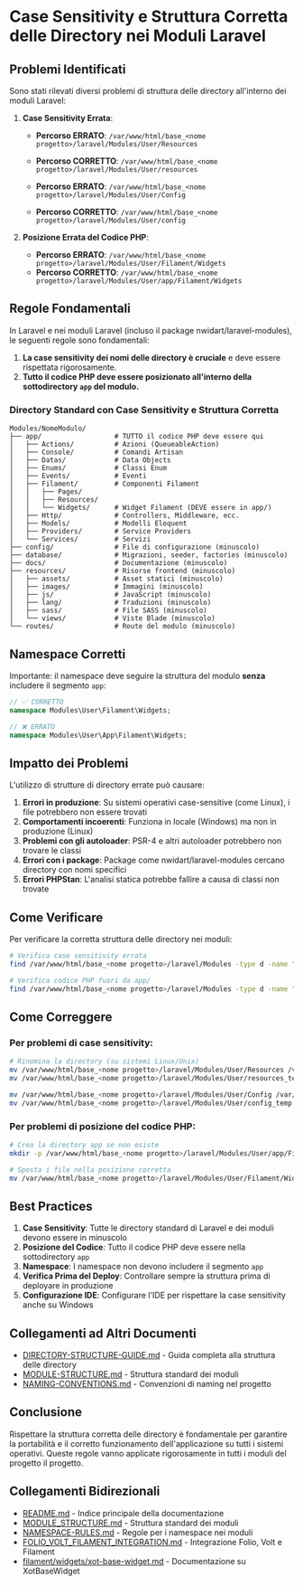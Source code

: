 # Case Sensitivity e Struttura Corretta delle Directory nei Moduli Laravel

## Problemi Identificati

Sono stati rilevati diversi problemi di struttura delle directory all'interno dei moduli Laravel:

1. **Case Sensitivity Errata**:
   - **Percorso ERRATO**: `/var/www/html/base_<nome progetto>/laravel/Modules/User/Resources`
   - **Percorso CORRETTO**: `/var/www/html/base_<nome progetto>/laravel/Modules/User/resources`

   - **Percorso ERRATO**: `/var/www/html/base_<nome progetto>/laravel/Modules/User/Config`
   - **Percorso CORRETTO**: `/var/www/html/base_<nome progetto>/laravel/Modules/User/config`

2. **Posizione Errata del Codice PHP**:
   - **Percorso ERRATO**: `/var/www/html/base_<nome progetto>/laravel/Modules/User/Filament/Widgets`
   - **Percorso CORRETTO**: `/var/www/html/base_<nome progetto>/laravel/Modules/User/app/Filament/Widgets`

## Regole Fondamentali

In Laravel e nei moduli Laravel (incluso il package nwidart/laravel-modules), le seguenti regole sono fondamentali:

1. **La case sensitivity dei nomi delle directory è cruciale** e deve essere rispettata rigorosamente.
2. **Tutto il codice PHP deve essere posizionato all'interno della sottodirectory `app` del modulo.**

### Directory Standard con Case Sensitivity e Struttura Corretta

```
Modules/NomeModulo/
├── app/                  # TUTTO il codice PHP deve essere qui
│   ├── Actions/          # Azioni (QueueableAction)
│   ├── Console/          # Comandi Artisan
│   ├── Datas/            # Data Objects
│   ├── Enums/            # Classi Enum
│   ├── Events/           # Eventi
│   ├── Filament/         # Componenti Filament
│   │   ├── Pages/
│   │   ├── Resources/
│   │   └── Widgets/      # Widget Filament (DEVE essere in app/)
│   ├── Http/             # Controllers, Middleware, ecc.
│   ├── Models/           # Modelli Eloquent
│   ├── Providers/        # Service Providers
│   └── Services/         # Servizi
├── config/               # File di configurazione (minuscolo)
├── database/             # Migrazioni, seeder, factories (minuscolo)
├── docs/                 # Documentazione (minuscolo)
├── resources/            # Risorse frontend (minuscolo)
│   ├── assets/           # Asset statici (minuscolo)
│   ├── images/           # Immagini (minuscolo)
│   ├── js/               # JavaScript (minuscolo)
│   ├── lang/             # Traduzioni (minuscolo)
│   ├── sass/             # File SASS (minuscolo)
│   └── views/            # Viste Blade (minuscolo)
└── routes/               # Route del modulo (minuscolo)
```

## Namespace Corretti

Importante: il namespace deve seguire la struttura del modulo **senza** includere il segmento `app`:

```php
// ✅ CORRETTO
namespace Modules\User\Filament\Widgets;

// ❌ ERRATO
namespace Modules\User\App\Filament\Widgets;
```

## Impatto dei Problemi

L'utilizzo di strutture di directory errate può causare:

1. **Errori in produzione**: Su sistemi operativi case-sensitive (come Linux), i file potrebbero non essere trovati
2. **Comportamenti incoerenti**: Funziona in locale (Windows) ma non in produzione (Linux)
3. **Problemi con gli autoloader**: PSR-4 e altri autoloader potrebbero non trovare le classi
4. **Errori con i package**: Package come nwidart/laravel-modules cercano directory con nomi specifici
5. **Errori PHPStan**: L'analisi statica potrebbe fallire a causa di classi non trovate

## Come Verificare

Per verificare la corretta struttura delle directory nei moduli:

```bash
# Verifica case sensitivity errata
find /var/www/html/base_<nome progetto>/laravel/Modules -type d -name "Resources" -o -name "Config" -o -name "Views" -o -name "Lang" -o -name "Images"

# Verifica codice PHP fuori da app/
find /var/www/html/base_<nome progetto>/laravel/Modules -type d -name "Filament" -o -name "Http" -o -name "Models" | grep -v "/app/"
```

## Come Correggere

### Per problemi di case sensitivity:

```bash
# Rinomina la directory (su sistemi Linux/Unix)
mv /var/www/html/base_<nome progetto>/laravel/Modules/User/Resources /var/www/html/base_<nome progetto>/laravel/Modules/User/resources_temp
mv /var/www/html/base_<nome progetto>/laravel/Modules/User/resources_temp /var/www/html/base_<nome progetto>/laravel/Modules/User/resources

mv /var/www/html/base_<nome progetto>/laravel/Modules/User/Config /var/www/html/base_<nome progetto>/laravel/Modules/User/config_temp
mv /var/www/html/base_<nome progetto>/laravel/Modules/User/config_temp /var/www/html/base_<nome progetto>/laravel/Modules/User/config
```

### Per problemi di posizione del codice PHP:

```bash
# Crea la directory app se non esiste
mkdir -p /var/www/html/base_<nome progetto>/laravel/Modules/User/app/Filament

# Sposta i file nella posizione corretta
mv /var/www/html/base_<nome progetto>/laravel/Modules/User/Filament/Widgets /var/www/html/base_<nome progetto>/laravel/Modules/User/app/Filament/
```

## Best Practices

1. **Case Sensitivity**: Tutte le directory standard di Laravel e dei moduli devono essere in minuscolo
2. **Posizione del Codice**: Tutto il codice PHP deve essere nella sottodirectory `app`
3. **Namespace**: I namespace non devono includere il segmento `app`
4. **Verifica Prima del Deploy**: Controllare sempre la struttura prima di deployare in produzione
5. **Configurazione IDE**: Configurare l'IDE per rispettare la case sensitivity anche su Windows

## Collegamenti ad Altri Documenti

- [DIRECTORY-STRUCTURE-GUIDE.md](./DIRECTORY-STRUCTURE-GUIDE.md) - Guida completa alla struttura delle directory
- [MODULE-STRUCTURE.md](./MODULE-STRUCTURE.md) - Struttura standard dei moduli
- [NAMING-CONVENTIONS.md](./NAMING-CONVENTIONS.md) - Convenzioni di naming nel progetto

## Conclusione

Rispettare la struttura corretta delle directory è fondamentale per garantire la portabilità e il corretto funzionamento dell'applicazione su tutti i sistemi operativi. Queste regole vanno applicate rigorosamente in tutti i moduli del progetto il progetto.

## Collegamenti Bidirezionali

- [README.md](./README.md) - Indice principale della documentazione
- [MODULE_STRUCTURE.md](./MODULE_STRUCTURE.md) - Struttura standard dei moduli
- [NAMESPACE-RULES.md](./NAMESPACE-RULES.md) - Regole per i namespace nei moduli
- [FOLIO_VOLT_FILAMENT_INTEGRATION.md](./FOLIO_VOLT_FILAMENT_INTEGRATION.md) - Integrazione Folio, Volt e Filament
- [filament/widgets/xot-base-widget.md](./filament/widgets/xot-base-widget.md) - Documentazione su XotBaseWidget
